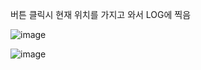버튼 클릭시 현재 위치를 가지고 와서 LOG에 찍음

![image](https://user-images.githubusercontent.com/28819051/139796786-7b9fb5b7-3530-48d1-837a-ed2277de76f8.png)

![image](https://user-images.githubusercontent.com/28819051/139796906-37de2af7-b060-48ec-861b-140e50a58305.png)
